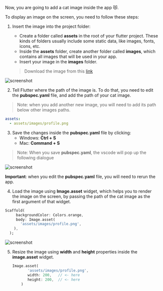 Now, you are going to add a cat image inside the app 😻.

To display an image on the screen, you need to follow these steps:

1. Insert the image into the project folder:

   - Create a folder called **assets** in the root of your flutter project. These kinds of folders usually include some static data, like images, fonts, icons, etc.
   - Inside the **assets** folder, create another folder called **images**, which contains all images that will be used in your app.
   - Insert your image in the **images** folder.

   > Download the image from this [link](https://raw.githubusercontent.com/Northyoust-content/flutter_profile_page_app/main/assets/images/profile.png?token=AFZTMZMPTZSYHKF6DP5JOK3AVY5JY)

![screenshot](https://lh3.googleusercontent.com/q9z8pe0FK5HetzPBcSQfPC82p4DqgT2oQkpiapuLsz88XMTmBH_f0fX8arjJ8E7ChEzEStoS9hme-i6U4NoMGLvx5Lrunl-2fgIb6fYBv8Ds1hnlAnWk5rpJX1fr-OzvphlML1Pf)

2. Tell Flutter where the path of the image is. To do that, you need to edit the **pubspec.yaml** file, and add the path of your cat image.

> Note: when you add another new image, you will need to add its path below other images paths.

```yaml
assets:
  - assets/images/profile.png
```

3. Save the changes inside the **pubspec.yaml** file by clicking:
   - Windows: **Ctrl + S**
   - Mac: **Command + S**

> Note: When you save **pubspec.yaml**, the vscode will pop up the following dialogue

![screenshot](https://lh5.googleusercontent.com/279IAwnenB5NeEEXtFDFdHocHr_EGSds8cEP7Tg95gPqXKTYQ14O0Kw_bUHDmUXci4alRV-HmXHH4IcThXy-6aaFRCZI4Tulbv0bzPultstu4x76RfaFuoUM4SUVNUHFcXz7oX_K)

**Important**: when you edit the **pubspec.yaml** file, you will need to rerun the app.

4. Load the image using **Image.asset** widget, which helps you to render the image on the screen, by passing the path of the cat image as the first argument of that widget.

```dart
Scaffold(
     backgroundColor: Colors.orange,
     body: Image.asset(
       'assets/images/profile.png',
    ),
  );
```

![screenshot](https://lh3.googleusercontent.com/8YTTYo04fZZA-yzSqj_axwZ2nlinSXjtGGdY6MoALcLZROdwWxbzU_zPzzK-wKWGSzBHwnPkAU25403KhFaDhExgVlfevfP-stNvT9QBOdcn6OwnXZZUCmN6DO7gfjPRQDXFcp4x)

5. Resize the image using **width** and **height** properties inside the **image.asset** widget.

   ```dart
   Image.asset(
          'assets/images/profile.png',
          width: 200,   // <- here
          height: 200,  // <- here
       )
   ```
